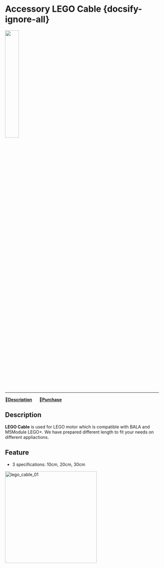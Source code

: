 # Accessory LEGO Cable {docsify-ignore-all}

<img src="assets/img/product_pics/accessory/grove_t_01.png" width="30%" height="30%">

***

:memo:**[Description](#Description)**&nbsp;&nbsp;&nbsp;&nbsp;&nbsp;&nbsp;🛒**[Purchase](https://www.aliexpress.com/store/product/M5Stack-M5Bala-ESP32-6Pin-10-20/3226069_32923086380.html)**

## Description

**LEGO Cable** is used for LEGO motor which is compatible with BALA and M5Module LEGO+. We have prepared different length to fit your needs on different appliactions.

## Feature

-  3 specifications: 10cm, 20cm, 30cm

<img src="assets/img/product_pics/accessory/lego_cable_01.jpg" alt="lego_cable_01" width="300px" height="300px">
